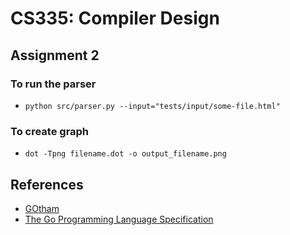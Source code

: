 # CS335: Compiler Design

## Assignment 2

### To run the parser

* `python src/parser.py --input="tests/input/some-file.html"`

### To create graph

* ``dot -Tpng filename.dot -o output_filename.png ``

## References

* [GOtham](https://github.com/pkhrag/cs335)
* [The Go Programming Language Specification](https://golang.org/ref/spec#Notation)